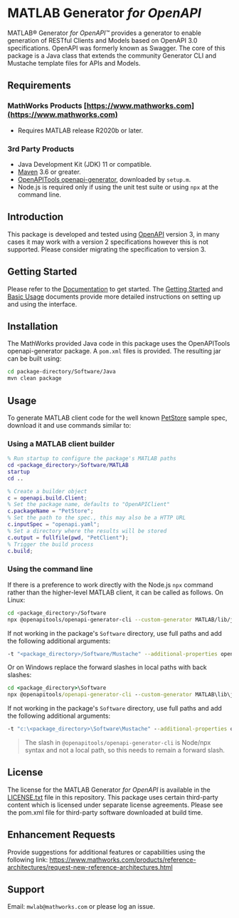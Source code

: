 # MATLAB Generator *for OpenAPI*

MATLAB® Generator *for OpenAPI™* provides a generator to enable generation of RESTful Clients and Models based on OpenAPI 3.0 specifications. OpenAPI was formerly known as Swagger. The core of this package is a Java class that extends the community Generator CLI and Mustache template files for APIs and Models.

## Requirements

### MathWorks Products [https://www.mathworks.com](https://www.mathworks.com)

* Requires MATLAB release R2020b or later.

### 3rd Party Products

* Java Development Kit (JDK) 11 or compatible.
* [Maven](https://maven.apache.org/) 3.6 or greater.
* [OpenAPITools openapi-generator](https://github.com/openapitools/openapi-generator), downloaded by `setup.m`.
* Node.js is required only if using the unit test suite or using `npx` at the command line.

## Introduction

This package is developed and tested using [OpenAPI](https://github.com/OAI/OpenAPI-Specification)
version 3, in many cases it may work with a version 2 specifications however this is not supported. Please consider migrating the specification to version 3.

## Getting Started

Please refer to the [Documentation](Documentation/README.md) to get started. The [Getting Started](Documentation/GettingStarted.md) and [Basic Usage](Documentation/BasicUsage.md) documents provide more detailed instructions on setting up and using the interface.

## Installation

The MathWorks provided Java code in this package uses the OpenAPITools openapi-generator package. A `pom.xml` files is provided. The resulting jar can be built using:

```bash
cd package-directory/Software/Java
mvn clean package
```

## Usage

To generate MATLAB client code for the well known [PetStore](https://github.com/swagger-api/swagger-petstore/blob/master/src/main/resources/openapi.yaml) sample spec, download it and use commands similar to:

### Using a MATLAB client builder

```matlab
% Run startup to configure the package's MATLAB paths
cd <package_directory>/Software/MATLAB
startup
cd ..

% Create a builder object
c = openapi.build.Client;
% Set the package name, defaults to "OpenAPIClient"
c.packageName = "PetStore";
% Set the path to the spec., this may also be a HTTP URL
c.inputSpec = "openapi.yaml";
% Set a directory where the results will be stored
c.output = fullfile(pwd, "PetClient");
% Trigger the build process
c.build;
```

### Using the command line

If there is a preference to work directly with the Node.js `npx` command rather than the higher-level MATLAB client, it can be called as follows. On Linux:

```bash
cd <package_directory>/Software
npx @openapitools/openapi-generator-cli --custom-generator MATLAB/lib/jar/MATLABClientCodegen-openapi-generator-0.0.1.jar generate -g MATLAB -i openapi.yaml -o PetClient --package-name PetStore
```

If not working in the package's `Software` directory, use full paths and add the following additional arguments:

```bash
-t "<package_directory>/Software/Mustache" --additional-properties openapiRoot="<package_directory>/Software/MATLAB
```

Or on Windows replace the forward slashes in local paths with back slashes:

```bat
cd <package_directory>\Software
npx @openapitools/openapi-generator-cli --custom-generator MATLAB\lib\jar\MATLABClientCodegen-openapi-generator-0.0.1.jar generate -g MATLAB -i openapi.yaml -o PetClient --package-name PetStore
```

If not working in the package's `Software` directory, use full paths and add the following additional arguments:

```bat
-t "c:\<package_directory>\Software\Mustache" --additional-properties openapiRoot="c:\ <package_directory>\Software\MATLAB"
```

> The slash in `@openapitools/openapi-generator-cli` is Node/npx syntax and not a local path, so this needs to remain a forward slash.

## License

The license for the MATLAB Generator *for OpenAPI* is available in the [LICENSE.txt](LICENSE.txt) file in this repository. This package uses certain third-party content which is licensed under separate license agreements. Please see the pom.xml file for third-party software downloaded at build time.

## Enhancement Requests

Provide suggestions for additional features or capabilities using the following link:
<https://www.mathworks.com/products/reference-architectures/request-new-reference-architectures.html>

## Support

Email: `mwlab@mathworks.com` or please log an issue.

[//]: #  (Copyright 2019-2025 The MathWorks, Inc.)
